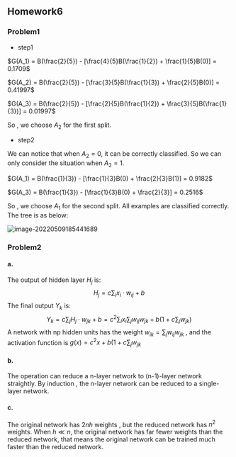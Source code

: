 ## Homework6

### Problem1

+ step1

$G(A_1) = B(\frac{2}{5}) - [\frac{4}{5}B(\frac{1}{2}) + \frac{1}{5}B(0)] = 0.1709$

$G(A_2) = B(\frac{2}{5}) - [\frac{3}{5}B(\frac{1}{3}) + \frac{2}{5}B(0)] = 0.41997$

$G(A_3) = B(\frac{2}{5}) - [\frac{2}{5}B(\frac{1}{2}) + \frac{3}{5}B(\frac{1}{3})] = 0.01997$

So , we choose $A_2$ for the first split.

+ step2

We can notice that when $A_2=0$, it can be correctly classified. So we can only consider the situation when $A_2=1$.

$G(A_1) = B(\frac{1}{3}) - [\frac{1}{3}B(0) + \frac{2}{3}B(1)] = 0.9182$

$G(A_3) = B(\frac{1}{3}) - [\frac{1}{3}B(0) + \frac{2}{3}] = 0.2516$

So , we choose $A_1$ for the second split. All examples are classified correctly. The tree is as below:

![image-20220509185441689](https://cdn.jsdelivr.net/gh/skyline-pro/Picture//image-20220509185441689.png)

### Problem2

#### a.

The output of hidden layer $H_j$ is:
$$
H_j = c\sum_ix_i\cdot w_{ij} + b
$$
The final output $Y_k$ is:
$$
Y_k = c\sum_jH_j\cdot w_{jk} + b = c^2\sum_ix_i\sum_jw_{ij}w_{jk} + b(1+c\sum_jw_{jk})
$$
A network with np hidden units has the weight $w_{ik} = \sum_jw_{ij}w_{jk}$ , and the activation function is $g(x) = c^2x + b(1+c\sum_jw_{jk}$

#### b.

The operation can reduce a n-layer network to (n-1)-layer network straightly. By induction , the n-layer network can be reduced to a single-layer network. 

#### c.

The original network has $2nh$ weights , but the reduced network has $n^2$ weights. When $h \ll n$, the original network has far fewer weights than the reduced network, that means the original network can be trained much faster than the reduced network.